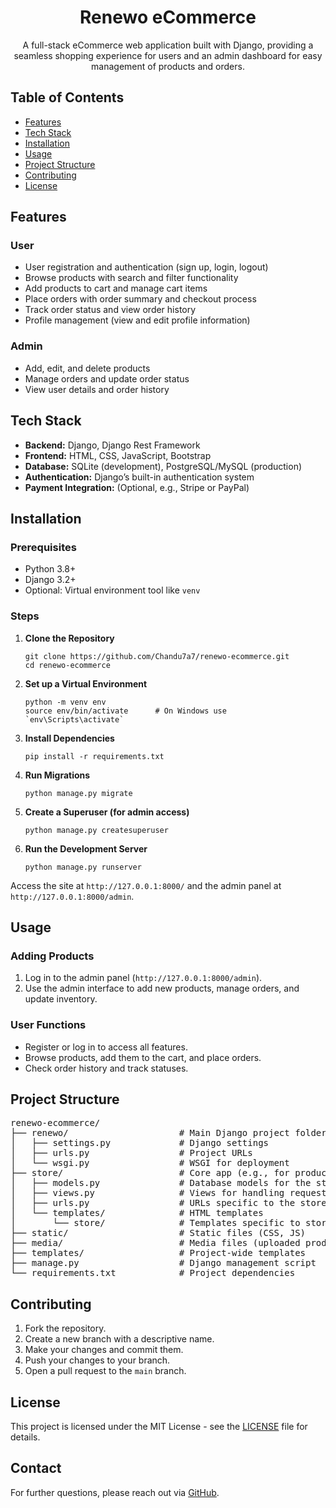 <h1 align="center">Renewo eCommerce</h1>
<p align="center">A full-stack eCommerce web application built with Django, providing a seamless shopping experience for users and an admin dashboard for easy management of products and orders.</p>

<h2>Table of Contents</h2>
<ul>
    <li><a href="#features">Features</a></li>
    <li><a href="#tech-stack">Tech Stack</a></li>
    <li><a href="#installation">Installation</a></li>
    <li><a href="#usage">Usage</a></li>
    <li><a href="#project-structure">Project Structure</a></li>
    <li><a href="#contributing">Contributing</a></li>
    <li><a href="#license">License</a></li>
</ul>

<h2 id="features">Features</h2>
<h3>User</h3>
<ul>
    <li>User registration and authentication (sign up, login, logout)</li>
    <li>Browse products with search and filter functionality</li>
    <li>Add products to cart and manage cart items</li>
    <li>Place orders with order summary and checkout process</li>
    <li>Track order status and view order history</li>
    <li>Profile management (view and edit profile information)</li>
</ul>

<h3>Admin</h3>
<ul>
    <li>Add, edit, and delete products</li>
    <li>Manage orders and update order status</li>
    <li>View user details and order history</li>
</ul>

<h2 id="tech-stack">Tech Stack</h2>
<ul>
    <li><strong>Backend:</strong> Django, Django Rest Framework</li>
    <li><strong>Frontend:</strong> HTML, CSS, JavaScript, Bootstrap</li>
    <li><strong>Database:</strong> SQLite (development), PostgreSQL/MySQL (production)</li>
    <li><strong>Authentication:</strong> Django’s built-in authentication system</li>
    <li><strong>Payment Integration:</strong> (Optional, e.g., Stripe or PayPal)</li>
</ul>

<h2 id="installation">Installation</h2>

<h3>Prerequisites</h3>
<ul>
    <li>Python 3.8+</li>
    <li>Django 3.2+</li>
    <li>Optional: Virtual environment tool like <code>venv</code></li>
</ul>

<h3>Steps</h3>
<ol>
    <li><strong>Clone the Repository</strong>
        <pre><code>git clone https://github.com/Chandu7a7/renewo-ecommerce.git
cd renewo-ecommerce</code></pre>
    </li>
    <li><strong>Set up a Virtual Environment</strong>
        <pre><code>python -m venv env
source env/bin/activate      # On Windows use `env\Scripts\activate`</code></pre>
    </li>
    <li><strong>Install Dependencies</strong>
        <pre><code>pip install -r requirements.txt</code></pre>
    </li>
    <li><strong>Run Migrations</strong>
        <pre><code>python manage.py migrate</code></pre>
    </li>
    <li><strong>Create a Superuser (for admin access)</strong>
        <pre><code>python manage.py createsuperuser</code></pre>
    </li>
    <li><strong>Run the Development Server</strong>
        <pre><code>python manage.py runserver</code></pre>
    </li>
</ol>

<p>Access the site at <code>http://127.0.0.1:8000/</code> and the admin panel at <code>http://127.0.0.1:8000/admin</code>.</p>

<h2 id="usage">Usage</h2>
<h3>Adding Products</h3>
<ol>
    <li>Log in to the admin panel (<code>http://127.0.0.1:8000/admin</code>).</li>
    <li>Use the admin interface to add new products, manage orders, and update inventory.</li>
</ol>

<h3>User Functions</h3>
<ul>
    <li>Register or log in to access all features.</li>
    <li>Browse products, add them to the cart, and place orders.</li>
    <li>Check order history and track statuses.</li>
</ul>

<h2 id="project-structure">Project Structure</h2>
<pre>
renewo-ecommerce/
├── renewo/                     # Main Django project folder
│   ├── settings.py             # Django settings
│   ├── urls.py                 # Project URLs
│   └── wsgi.py                 # WSGI for deployment
├── store/                      # Core app (e.g., for products, cart, orders)
│   ├── models.py               # Database models for the store
│   ├── views.py                # Views for handling requests
│   ├── urls.py                 # URLs specific to the store app
│   └── templates/              # HTML templates
│       └── store/              # Templates specific to store app
├── static/                     # Static files (CSS, JS)
├── media/                      # Media files (uploaded product images)
├── templates/                  # Project-wide templates
├── manage.py                   # Django management script
└── requirements.txt            # Project dependencies
</pre>

<h2 id="contributing">Contributing</h2>
<ol>
    <li>Fork the repository.</li>
    <li>Create a new branch with a descriptive name.</li>
    <li>Make your changes and commit them.</li>
    <li>Push your changes to your branch.</li>
    <li>Open a pull request to the <code>main</code> branch.</li>
</ol>

<h2 id="license">License</h2>
<p>This project is licensed under the MIT License - see the <a href="LICENSE">LICENSE</a> file for details.</p>

<h2>Contact</h2>
<p>For further questions, please reach out via <a href="https://github.com/Chandu7a7">GitHub</a>.</p>
